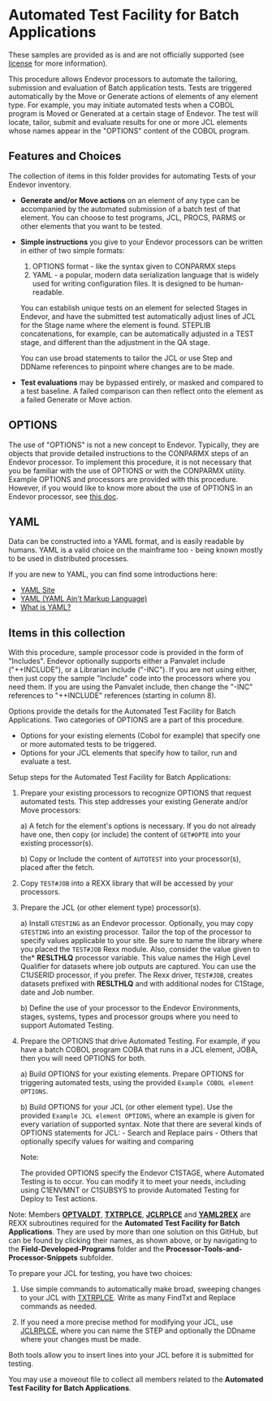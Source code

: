 # Automated Test Facility for Batch Applications

These samples are provided as is and are not officially supported (see [license](https://github.com/BroadcomMFD/broadcom-product-scripts/blob/main/LICENSE
) for more information).

This procedure allows Endevor processors to automate the tailoring, submission and evaluation of Batch application tests. Tests are triggered automatically by the Move or Generate actions of elements of any element type. For example, you may initiate automated tests when a COBOL program is Moved or Generated at a certain stage of Endevor. The test will locate, tailor, submit and evaluate results for one or more JCL elements whose names appear in the "OPTIONS" content of the COBOL program. 

## Features and  Choices
The collection of items in this folder provides for automating Tests of your Endevor inventory. 

- **Generate and/or Move actions** on an element of any type can be accompanied by the automated submission of a batch test of that element. You can choose to test programs, JCL, PROCS, PARMS or other elements that you want to be tested.

- **Simple instructions** you give to your Endevor processors can be written in either of two simple formats:
    1) OPTIONS format - like the syntax given to CONPARMX steps
    2) YAML - a popular, modern data serialization language that is widely used for writing configuration files. It is designed to be human-readable.

    You can establish unique tests on an element for selected Stages in Endevor, and have the submitted test automatically adjust lines of JCL for the Stage name where the element is found. STEPLIB concatenations,  for example, can be automatically adjusted in a TEST stage, and different than the adjustment in the QA stage. 

    You can use broad statements to tailor the JCL or use Step and DDName references to pinpoint where changes are to be made. 

- **Test evaluations** may be bypassed entirely, or masked and compared to a test baseline. A failed comparison can then reflect onto the element as a failed Generate or Move action. 

## OPTIONS

The use of "OPTIONS" is not a new concept to Endevor. Typically, they are objects that provide detailed instructions to the CONPARMX steps of an Endevor processor. To implement this procedure, it is not necessary that you be familiar with the use of OPTIONS or with the CONPARMX utility. Example OPTIONS and processors are provided with this procedure. However, if you would like to know more about the use of OPTIONS in an Endevor processor, see [this doc](https://techdocs.broadcom.com/us/en/ca-mainframe-software/devops/ca-endevor-software-change-manager/18-1/administrating/processors/processor-utilities.html#concept.dita_f657792fe5b63ba8cd9304095175664793517854_CONPARMXUtility).

## YAML 

Data can be constructed into a YAML format, and is easily readable by humans. YAML is a valid choice on the mainframe too - being known mostly to be used in distributed processes.

If you are new to YAML, you can find some introductions here:

 - [YAML Site](https://yaml.org/spec/1.2.2/)
 - [YAML (YAML Ain't Markup Language)](https://www.techtarget.com/searchitoperations/definition/YAML-YAML-Aint-Markup-Language)
 - [What is YAML?](https://www.freecodecamp.org/news/what-is-yaml-the-yml-file-format/)

## Items in this collection

With this procedure, sample processor code is provided in the form of "Includes". Endevor optionally supports either a Panvalet include ("++INCLUDE"), or a Librarian include ("-INC"). If you are not using either, then just copy the sample "Include" code into the processors where you need them. If you are using the Panvalet include, then change the "-INC" references to "++INCLUDE" references (starting in column 8).

Options provide the details for the Automated Test Facility for Batch Applications. Two categories of OPTIONS are a part of this procedure.

- Options for your existing elements (Cobol for example) that specify one or more automated tests to be triggered. 
- Options for your JCL elements that specify how to tailor, run and evaluate a test.

Setup steps for the Automated Test Facility for Batch Applications: 

1)	Prepare your existing processors to recognize OPTIONS that request automated tests. This step addresses your existing Generate and/or Move processors:

    a)  A fetch for the element's options is necessary. If you do not already have one, then copy (or include) the content of `GET#OPTE` into your existing processor(s).  

    b)  Copy or Include the content of `AUTOTEST` into your processor(s), placed after the fetch.  

2)  Copy `TEST#JOB` into a REXX library that will be accessed by your processors.

3)	Prepare the JCL (or other element type) processor(s).  

    a)	Install `GTESTING` as an Endevor processor. Optionally, you may copy `GTESTING` into an existing processor. Tailor the top of the processor to specify values applicable to your site. Be sure to name the library where you placed the `TEST#JOB` Rexx module. Also, consider the value given to the* **RESLTHLQ** processor variable. This value names the High Level Qualifier for datasets where job outputs are captured. You can use the C1USERID processor, if you prefer. The Rexx driver, `TEST#JOB`, creates datasets prefixed with **RESLTHLQ** and with additional nodes for C1Stage, date and Job number.

    b)  Define the use of your processor to the Endevor Environments, stages, systems, types and processor groups where you need to support Automated Testing.

4)  Prepare the OPTIONS that drive Automated Testing. For example, if you have a batch COBOL program COBA that runs in a JCL element, JOBA, then you will need OPTIONS for both.

    a) Build OPTIONS for your existing elements.  Prepare OPTIONS for triggering automated tests, using the provided `Example COBOL element OPTIONS`.

    b) Build OPTIONS for your JCL (or other element type). Use the provided `Example JCL element OPTIONS`, where an example is given for every variation of supported syntax. Note that there are several kinds of OPTIONS statements for JCL:
        - Search and Replace pairs
        - Others that optionally specify values for waiting and comparing 

    Note:

    The provided OPTIONS specify the Endevor C1STAGE, where Automated Testing is to occur. You can modify it to meet your needs, including using C1ENVMNT or C1SUBSYS to provide Automated Testing for Deploy to Test actions.


Note: Members **[OPTVALDT](https://github.com/BroadcomMFD/broadcom-product-scripts/blob/main/endevor/Field-Developed-Programs/Processor-Tools-and-Processor-Snippets/OPTVALDT.rex)**, **[TXTRPLCE](https://github.com/BroadcomMFD/broadcom-product-scripts/blob/main/endevor/Field-Developed-Programs/Processor-Tools-and-Processor-Snippets/TXTRPLCE.rex)**, **[JCLRPLCE](https://github.com/BroadcomMFD/broadcom-product-scripts/blob/main/endevor/Field-Developed-Programs/Processor-Tools-and-Processor-Snippets/JCLRPLCE.rex)** and **[YAML2REX](https://github.com/BroadcomMFD/broadcom-product-scripts/blob/main/endevor/Field-Developed-Programs/Processor-Tools-and-Processor-Snippets/YAML2REX.rex)** are REXX subroutines required for the **Automated Test Facility for Batch Applications**. They are used by more than one solution on this GitHub, but can be found by clicking their names, as shown above, or by navigating to the **Field-Developed-Programs** folder and the **Processor-Tools-and-Processor-Snippets** subfolder.

To prepare your JCL for testing, you have two choices:

 1. Use simple commands to automatically make broad, sweeping changes to your JCL with [TXTRPLCE](https://github.com/BroadcomMFD/broadcom-product-scripts/blob/main/endevor/Field-Developed-Programs/Processor-Tools-and-Processor-Snippets/TXTRPLCE.rex). Write as many FindTxt and Replace commands as needed.  

 2. If you need a more precise method for modifying your JCL, use [JCLRPLCE](https://github.com/BroadcomMFD/broadcom-product-scripts/blob/main/endevor/Field-Developed-Programs/Processor-Tools-and-Processor-Snippets/JCLRPLCE.rex), where you can name the STEP and optionally the DDname where your changes must be made. 

 Both tools allow you to insert lines into your JCL before it is submitted for testing.


You may use a moveout file to collect all members related to the **Automated Test Facility for Batch Applications**.
